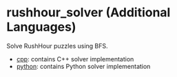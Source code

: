 # rushhour_solver (Additional Languages)

Solve RushHour puzzles using BFS.

* [cpp](cpp/README.md): contains C++ solver implementation
* [python](python/README.md): contains Python solver implementation